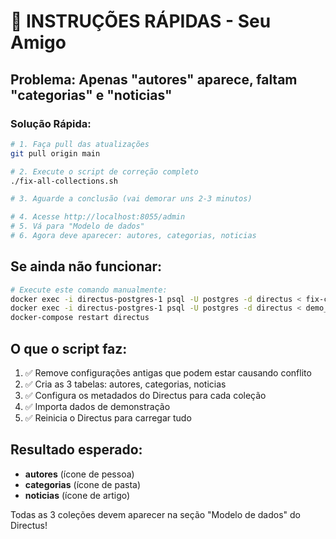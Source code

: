 # 🚀 INSTRUÇÕES RÁPIDAS - Seu Amigo

## Problema: Apenas "autores" aparece, faltam "categorias" e "noticias"

### Solução Rápida:

```bash
# 1. Faça pull das atualizações
git pull origin main

# 2. Execute o script de correção completo
./fix-all-collections.sh

# 3. Aguarde a conclusão (vai demorar uns 2-3 minutos)

# 4. Acesse http://localhost:8055/admin
# 5. Vá para "Modelo de dados"
# 6. Agora deve aparecer: autores, categorias, noticias
```

## Se ainda não funcionar:

```bash
# Execute este comando manualmente:
docker exec -i directus-postgres-1 psql -U postgres -d directus < fix-collections-complete.sql
docker exec -i directus-postgres-1 psql -U postgres -d directus < demo_data.sql
docker-compose restart directus
```

## O que o script faz:

1. ✅ Remove configurações antigas que podem estar causando conflito
2. ✅ Cria as 3 tabelas: autores, categorias, noticias
3. ✅ Configura os metadados do Directus para cada coleção
4. ✅ Importa dados de demonstração
5. ✅ Reinicia o Directus para carregar tudo

## Resultado esperado:

- **autores** (ícone de pessoa)
- **categorias** (ícone de pasta) 
- **noticias** (ícone de artigo)

Todas as 3 coleções devem aparecer na seção "Modelo de dados" do Directus!
